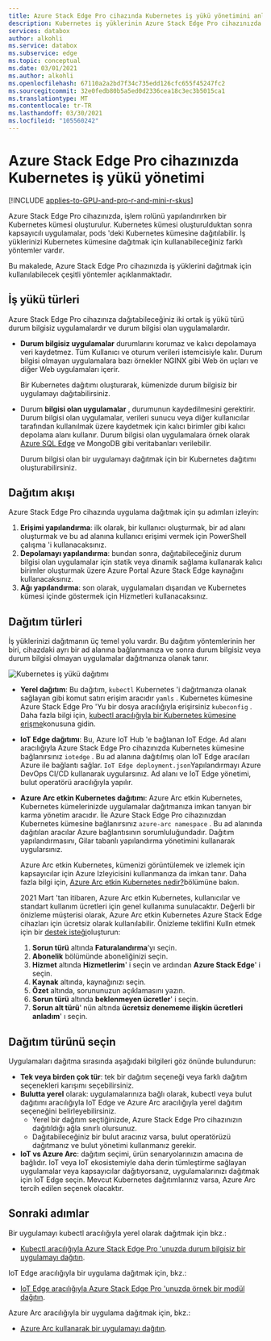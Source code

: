 ```yaml
---
title: Azure Stack Edge Pro cihazında Kubernetes iş yükü yönetimini anlayın | Microsoft Docs
description: Kubernetes iş yüklerinin Azure Stack Edge Pro cihazınızda nasıl yönetilebileceğinizi açıklar.
services: databox
author: alkohli
ms.service: databox
ms.subservice: edge
ms.topic: conceptual
ms.date: 03/01/2021
ms.author: alkohli
ms.openlocfilehash: 67110a2a2bd7f34c735edd126cfc655f45247fc2
ms.sourcegitcommit: 32e0fedb80b5a5ed0d2336cea18c3ec3b5015ca1
ms.translationtype: MT
ms.contentlocale: tr-TR
ms.lasthandoff: 03/30/2021
ms.locfileid: "105560242"
---
```

# <a name="kubernetes-workload-management-on-your-azure-stack-edge-pro-device"></a>Azure Stack Edge Pro cihazınızda Kubernetes iş yükü yönetimi

[!INCLUDE [applies-to-GPU-and-pro-r-and-mini-r-skus](../../includes/azure-stack-edge-applies-to-gpu-pro-r-mini-r-sku.md)]

Azure Stack Edge Pro cihazınızda, işlem rolünü yapılandırırken bir Kubernetes kümesi oluşturulur. Kubernetes kümesi oluşturulduktan sonra kapsayıcılı uygulamalar, pods 'deki Kubernetes kümesine dağıtılabilir. İş yüklerinizi Kubernetes kümesine dağıtmak için kullanabileceğiniz farklı yöntemler vardır. 

Bu makalede, Azure Stack Edge Pro cihazınızda iş yüklerini dağıtmak için kullanılabilecek çeşitli yöntemler açıklanmaktadır.

## <a name="workload-types"></a>İş yükü türleri

Azure Stack Edge Pro cihazınıza dağıtabileceğiniz iki ortak iş yükü türü durum bilgisiz uygulamalardır ve durum bilgisi olan uygulamalardır.

- **Durum bilgisiz uygulamalar** durumlarını korumaz ve kalıcı depolamaya veri kaydetmez. Tüm Kullanıcı ve oturum verileri istemcisiyle kalır. Durum bilgisi olmayan uygulamalara bazı örnekler NGINX gibi Web ön uçları ve diğer Web uygulamaları içerir.

    Bir Kubernetes dağıtımı oluşturarak, kümenizde durum bilgisiz bir uygulamayı dağıtabilirsiniz. 

- Durum **bilgisi olan uygulamalar** , durumunun kaydedilmesini gerektirir. Durum bilgisi olan uygulamalar, verileri sunucu veya diğer kullanıcılar tarafından kullanılmak üzere kaydetmek için kalıcı birimler gibi kalıcı depolama alanı kullanır. Durum bilgisi olan uygulamalara örnek olarak [Azure SQL Edge](../azure-sql-edge/overview.md) ve MongoDB gibi veritabanları verilebilir.

    Durum bilgisi olan bir uygulamayı dağıtmak için bir Kubernetes dağıtımı oluşturabilirsiniz. 

## <a name="deployment-flow"></a>Dağıtım akışı

Azure Stack Edge Pro cihazında uygulama dağıtmak için şu adımları izleyin: 
 
1. **Erişimi yapılandırma**: ilk olarak, bir kullanıcı oluşturmak, bir ad alanı oluşturmak ve bu ad alanına kullanıcı erişimi vermek için PowerShell çalışma 'i kullanacaksınız.
2. **Depolamayı yapılandırma**: bundan sonra, dağıtabileceğiniz durum bilgisi olan uygulamalar için statik veya dinamik sağlama kullanarak kalıcı birimler oluşturmak üzere Azure Portal Azure Stack Edge kaynağını kullanacaksınız.
3. **Ağı yapılandırma**: son olarak, uygulamaları dışarıdan ve Kubernetes kümesi içinde göstermek için Hizmetleri kullanacaksınız.
 
## <a name="deployment-types"></a>Dağıtım türleri

İş yüklerinizi dağıtmanın üç temel yolu vardır. Bu dağıtım yöntemlerinin her biri, cihazdaki ayrı bir ad alanına bağlanmanıza ve sonra durum bilgisiz veya durum bilgisi olmayan uygulamalar dağıtmanıza olanak tanır.

![Kubernetes iş yükü dağıtımı](./media/azure-stack-edge-gpu-kubernetes-workload-management/kubernetes-workload-management-1.png)

- **Yerel dağıtım**: Bu dağıtım, `kubectl` Kubernetes 'i dağıtmanıza olanak sağlayan gibi komut satırı erişim aracıdır `yamls` . Kubernetes kümesine Azure Stack Edge Pro 'Yu bir dosya aracılığıyla erişirsiniz `kubeconfig` . Daha fazla bilgi için, [kubectl aracılığıyla bir Kubernetes kümesine erişme](azure-stack-edge-gpu-create-kubernetes-cluster.md)konusuna gidin.

- **IoT Edge dağıtımı**: Bu, Azure IoT Hub 'e bağlanan IoT Edge. Ad alanı aracılığıyla Azure Stack Edge Pro cihazınızda Kubernetes kümesine bağlanırsınız `iotedge` . Bu ad alanına dağıtılmış olan IoT Edge aracıları Azure ile bağlantı sağlar. `IoT Edge deployment.json`Yapılandırmayı Azure DevOps CI/CD kullanarak uygularsınız. Ad alanı ve IoT Edge yönetimi, bulut operatörü aracılığıyla yapılır.

- **Azure Arc etkin Kubernetes dağıtımı**: Azure Arc etkin Kubernetes, Kubernetes kümelerinizde uygulamalar dağıtmanıza imkan tanıyan bir karma yönetim aracıdır. İle Azure Stack Edge Pro cihazınızdan Kubernetes kümesine bağlanırsınız `azure-arc namespace` . Bu ad alanında dağıtılan aracılar Azure bağlantısının sorumluluğundadır. Dağıtım yapılandırmasını, Gilar tabanlı yapılandırma yönetimini kullanarak uygularsınız. 
    
    Azure Arc etkin Kubernetes, kümenizi görüntülemek ve izlemek için kapsayıcılar için Azure Izleyicisini kullanmanıza da imkan tanır. Daha fazla bilgi için, [Azure Arc etkin Kubernetes nedir?](../azure-arc/kubernetes/overview.md)bölümüne bakın.
    
    2021 Mart 'tan itibaren, Azure Arc etkin Kubernetes, kullanıcılar ve standart kullanım ücretleri için genel kullanıma sunulacaktır. Değerli bir önizleme müşterisi olarak, Azure Arc etkin Kubernetes Azure Stack Edge cihazları için ücretsiz olarak kullanılabilir. Önizleme teklifini Kulln etmek için bir [destek isteği](https://portal.azure.com/#blade/Microsoft_Azure_Support/HelpAndSupportBlade/newsupportrequest)oluşturun:

    1. **Sorun türü** altında **Faturalandırma**’yı seçin.
    2. **Abonelik** bölümünde aboneliğinizi seçin.
    3. **Hizmet** altında **Hizmetlerim**' i seçin ve ardından **Azure Stack Edge**' i seçin.
    4. **Kaynak** altında, kaynağınızı seçin.
    5. **Özet** altında, sorununuzun açıklamasını yazın.
    6. **Sorun türü** altında **beklenmeyen ücretler**' i seçin.
    7. **Sorun alt türü**' nün altında **ücretsiz denememe ilişkin ücretleri anladım**' ı seçin.


## <a name="choose-the-deployment-type"></a>Dağıtım türünü seçin

Uygulamaları dağıtma sırasında aşağıdaki bilgileri göz önünde bulundurun:

- **Tek veya birden çok tür**: tek bir dağıtım seçeneği veya farklı dağıtım seçenekleri karışımı seçebilirsiniz.
- **Bulutta yerel** olarak: uygulamalarınıza bağlı olarak, kubectl veya bulut dağıtımı aracılığıyla IoT Edge ve Azure Arc aracılığıyla yerel dağıtım seçeneğini belirleyebilirsiniz. 
    - Yerel bir dağıtım seçtiğinizde, Azure Stack Edge Pro cihazınızın dağıtıldığı ağla sınırlı olursunuz.
    - Dağıtabileceğiniz bir bulut aracınız varsa, bulut operatörüzü dağıtmanız ve bulut yönetimi kullanmanız gerekir.
- **IoT vs Azure Arc**: dağıtım seçimi, ürün senaryolarınızın amacına de bağlıdır. IoT veya IoT ekosistemiyle daha derin tümleştirme sağlayan uygulamalar veya kapsayıcılar dağıtıyorsanız, uygulamalarınızı dağıtmak için IoT Edge seçin. Mevcut Kubernetes dağıtımlarınız varsa, Azure Arc tercih edilen seçenek olacaktır.


## <a name="next-steps"></a>Sonraki adımlar

Bir uygulamayı kubectl aracılığıyla yerel olarak dağıtmak için bkz.:

- [Kubectl aracılığıyla Azure Stack Edge Pro 'unuzda durum bilgisiz bir uygulamayı dağıtın](./azure-stack-edge-gpu-deploy-stateless-application-kubernetes.md).

IoT Edge aracılığıyla bir uygulama dağıtmak için, bkz.:

- [IoT Edge aracılığıyla Azure Stack Edge Pro 'unuzda örnek bir modül dağıtın](azure-stack-edge-gpu-deploy-sample-module.md).

Azure Arc aracılığıyla bir uygulama dağıtmak için, bkz.:

- [Azure Arc kullanarak bir uygulamayı dağıtın](azure-stack-edge-gpu-deploy-arc-kubernetes-cluster.md).